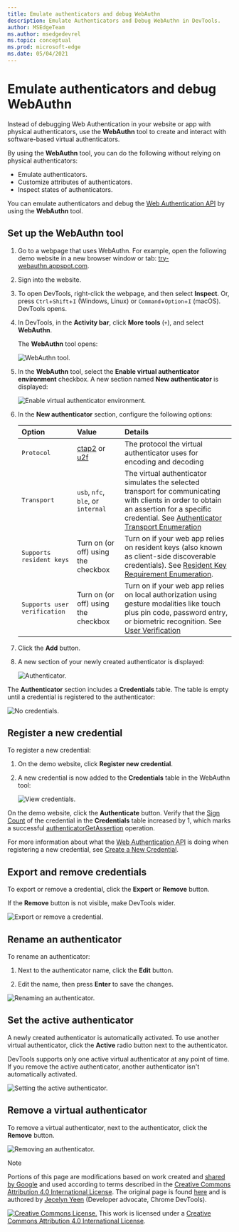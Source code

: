 ```yaml
---
title: Emulate authenticators and debug WebAuthn
description: Emulate Authenticators and Debug WebAuthn in DevTools.
author: MSEdgeTeam
ms.author: msedgedevrel
ms.topic: conceptual
ms.prod: microsoft-edge
ms.date: 05/04/2021
---
```

# Emulate authenticators and debug WebAuthn

<!--todo: remove notice at bottom, or add notice here?-->

Instead of debugging Web Authentication in your website or app with physical authenticators, use the **WebAuthn** tool to create and interact with software-based virtual authenticators.

By using the **WebAuthn** tool, you can do the following without relying on physical authenticators:

*  Emulate authenticators.
*  Customize attributes of authenticators.
*  Inspect states of authenticators.

You can emulate authenticators and debug the [Web Authentication API](https://w3c.github.io/webauthn) by using the **WebAuthn** tool.

<!-- For real-time updates on this feature in the Chromium open-source project, see Issue [#1034663](https://crbug.com/1034663). -->


<!-- ====================================================================== -->
## Set up the WebAuthn tool

1. Go to a webpage that uses WebAuthn.  For example, open the following demo website in a new browser window or tab: [try-webauthn.appspot.com](https://try-webauthn.appspot.com/).

1. Sign into the website.

1. To open DevTools, right-click the webpage, and then select **Inspect**.  Or, press `Ctrl`+`Shift`+`I` (Windows, Linux) or `Command`+`Option`+`I` (macOS).  DevTools opens.

1. In DevTools, in the **Activity bar**, click **More tools** (`+`), and select **WebAuthn**.

   The **WebAuthn** tool opens:

   ![WebAuthn tool.](../media/webauthn-webauthn-tab.msft.png)

1. In the **WebAuthn** tool, select the **Enable virtual authenticator environment** checkbox.  A new section named **New authenticator** is displayed:

   ![Enable virtual authenticator environment.](../media/webauthn-enable-virtual-auth.msft.png)

1. In the **New authenticator** section, configure the following options:

    | Option | Value | Details |
    |:--- |:--- |:--- |
    | `Protocol` | [ctap2](https://fidoalliance.org/specs/fido-v2.0-id-20180227/fido-client-to-authenticator-protocol-v2.0-id-20180227.html) or [u2f](https://fidoalliance.org/specs/fido-u2f-v1.2-ps-20170411/fido-u2f-overview-v1.2-ps-20170411.html) | The protocol the virtual authenticator uses for encoding and decoding |
    | `Transport` |   `usb`, `nfc`, `ble`, or `internal` | The virtual authenticator simulates the selected transport for communicating with clients in order to obtain an assertion for a specific credential.  See [Authenticator Transport Enumeration](https://w3c.github.io/webauthn#enum-transport) |
    |  `Supports resident keys` | Turn on (or off) using the checkbox | Turn on if your web app relies on resident keys (also known as client-side discoverable credentials).  See [Resident Key Requirement Enumeration](https://w3c.github.io/webauthn#enum-residentKeyRequirement). |
    | `Supports user verification` | Turn on (or off) using the checkbox | Turn on if your web app relies on local authorization using gesture modalities like touch plus pin code, password entry, or biometric recognition.  See [User Verification](https://w3c.github.io/webauthn#user-verification) |

1. Click the **Add** button.

1. A new section of your newly created authenticator is displayed:

   ![Authenticator.](../media/webauthn-authenticator.msft.png)

The **Authenticator** section includes a **Credentials** table.  The table is empty until a credential is registered to the authenticator:

![No credentials.](../media/webauthn-no-cred.msft.png)


<!-- ====================================================================== -->
## Register a new credential

To register a new credential:

1. On the demo website, click **Register new credential**.

1. A new credential is now added to the **Credentials** table in the WebAuthn tool:

   ![View credentials.](../media/webauthn-view-cred.msft.png)

On the demo website, click the **Authenticate** button.  Verify that the [Sign Count](https://w3c.github.io/webauthn/#sctn-sign-counter) of the credential in the **Credentials** table increased by 1, which marks a successful [authenticatorGetAssertion](https://w3c.github.io/webauthn#authenticatorgetassertion) operation.

For more information about what the [Web Authentication API](https://w3c.github.io/webauthn) is doing when registering a new credential, see [Create a New Credential](https://w3c.github.io/webauthn#sctn-createCredential).


<!-- ====================================================================== -->
## Export and remove credentials

To export or remove a credential, click the **Export** or **Remove** button.

If the **Remove** button is not visible, make DevTools wider.

![Export or remove a credential.](../media/webauthn-export-remove.msft.png)


<!-- ====================================================================== -->
## Rename an authenticator

To rename an authenticator:

1. Next to the authenticator name, click the **Edit** button.

1. Edit the name, then press **Enter** to save the changes.

![Renaming an authenticator.](../media/webauthn-rename.msft.png)


<!-- ====================================================================== -->
## Set the active authenticator

A newly created authenticator is automatically activated.  To use another virtual authenticator, click the **Active** radio button next to the authenticator.

DevTools supports only one active virtual authenticator at any point of time.  If you remove the active authenticator, another authenticator isn't automatically activated.

![Setting the active authenticator.](../media/webauthn-set-active.msft.png)


<!-- ====================================================================== -->
## Remove a virtual authenticator

To remove a virtual authenticator, next to the authenticator, click the **Remove** button.

![Removing an authenticator.](../media/webauthn-remove-authenticator.msft.png)


<!--todo: remove this notice, or add notice at top?-->

<!-- ====================================================================== -->
> [!NOTE]
> Portions of this page are modifications based on work created and [shared by Google](https://developers.google.com/terms/site-policies) and used according to terms described in the [Creative Commons Attribution 4.0 International License](https://creativecommons.org/licenses/by/4.0).
> The original page is found [here](https://developer.chrome.com/docs/devtools/webauthn/) and is authored by [Jecelyn Yeen](https://developers.google.com/web/resources/contributors#jecelyn-yeen) (Developer advocate, Chrome DevTools).

[![Creative Commons License.](../../media/cc-logo/88x31.png)](https://creativecommons.org/licenses/by/4.0)
This work is licensed under a [Creative Commons Attribution 4.0 International License](https://creativecommons.org/licenses/by/4.0).
